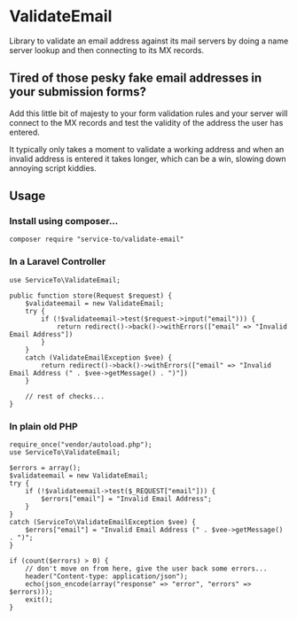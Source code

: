 # ValidateEmail
Library to validate an email address against its mail servers by doing a name server lookup and then connecting to its MX records.

## Tired of those pesky fake email addresses in your submission forms?
Add this little bit of majesty to your form validation rules and your server will connect to the MX records and test the validity of the address the user has entered.

It typically only takes a moment to validate a working address and when an invalid address is entered it takes longer, which can be a win, slowing down annoying script kiddies.

## Usage
### Install using composer...
	composer require "service-to/validate-email"

### In a Laravel Controller
	use ServiceTo\ValidateEmail;

	public function store(Request $request) {
		$validateemail = new ValidateEmail;
		try {
			if (!$validateemail->test($request->input("email"))) {
				return redirect()->back()->withErrors(["email" => "Invalid Email Address"])
			}
		}
		catch (ValidateEmailException $vee) {
			return redirect()->back()->withErrors(["email" => "Invalid Email Address (" . $vee->getMessage() . ")"])
		}

		// rest of checks...
	}

### In plain old PHP
	require_once("vendor/autoload.php");
	use ServiceTo\ValidateEmail;

	$errors = array();
	$validateemail = new ValidateEmail;
	try {
		if (!$validateemail->test($_REQUEST["email"])) {
			$errors["email"] = "Invalid Email Address";
		}
	}
	catch (ServiceTo\ValidateEmailException $vee) {
		$errors["email"] = "Invalid Email Address (" . $vee->getMessage() . ")";
	}

	if (count($errors) > 0) {
		// don't move on from here, give the user back some errors...
		header("Content-type: application/json");
		echo(json_encode(array("response" => "error", "errors" => $errors)));
		exit();
	}


